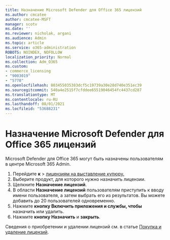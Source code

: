 ```yaml
---
title: Назначение Microsoft Defender для Office 365 лицензий
ms.author: cmcatee
author: cmcatee-MSFT
manager: scotv
ms.date: ''
ms.reviewer: nicholak, argani
ms.audience: Admin
ms.topic: article
ms.service: o365-administration
ROBOTS: NOINDEX, NOFOLLOW
localization_priority: Normal
ms.collection: Adm_O365
ms.custom:
- commerce_licensing
- "9003019"
- "5778"
ms.openlocfilehash: 803455035383dcf5c19739a30e28d740e351ec39
ms.sourcegitcommit: 540a4e2515f7cfddee65519046454fc4437cd287
ms.translationtype: MT
ms.contentlocale: ru-RU
ms.lasthandoff: 08/01/2021
ms.locfileid: "53688231"
---
```

# <a name="assign-microsoft-defender-for-office-365-licenses"></a>Назначение Microsoft Defender для Office 365 лицензий

Microsoft Defender для Office 365 могут быть назначены пользователям в центре Microsoft 365 Admin.

1. Перейдите **к**  >  [лицензиям на выставление купюру.](https://go.microsoft.com/fwlink/p/?linkid=842264)
2. Выберите продукт, для которого нужно назначить лицензии.
3. Щелкните **Назначение лицензий**.
4. В области **Назначение лицензий**  пользователям приступить к вводу имени пользователя, а затем выбрать его из результатов. Вы можете добавить до 20 пользователей одновременно.
5. Нажмите **кнопку Включить приложения и службы, чтобы**  назначить или удалить.
6. Нажмите **кнопку Назначить** и  **закрыть**.

Сведения о приобретении и удалении лицензий см. в статье [Покупка и удаление лицензий](/microsoft-365/commerce/licenses/buy-licenses#buy-or-remove-licenses-for-your-business-subscription).